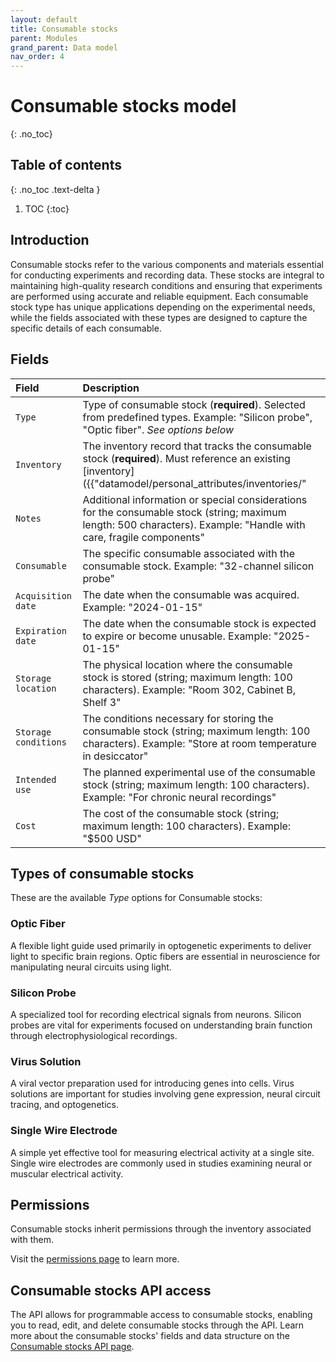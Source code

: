 ```yaml
---
layout: default
title: Consumable stocks
parent: Modules
grand_parent: Data model
nav_order: 4
---
```


# Consumable stocks model
{: .no_toc}

## Table of contents
{: .no_toc .text-delta }

1. TOC
{:toc}

## Introduction

Consumable stocks refer to the various components and materials essential for conducting experiments and recording data. These stocks are integral to maintaining high-quality research conditions and ensuring that experiments are performed using accurate and reliable equipment. Each consumable stock type has unique applications depending on the experimental needs, while the fields associated with these types are designed to capture the specific details of each consumable.

## Fields

| Field | Description |
|:------|:------------|
| `Type` | Type of consumable stock (**required**). Selected from predefined types. Example: "Silicon probe", "Optic fiber". *See options below* |
| `Inventory` | The inventory record that tracks the consumable stock (**required**). Must reference an existing [inventory]({{"datamodel/personal_attributes/inventories/"|absolute_url}}). Example: "Lab supplies inventory" |
| `Notes` | Additional information or special considerations for the consumable stock (string; maximum length: 500 characters). Example: "Handle with care, fragile components" |
| `Consumable` | The specific consumable associated with the consumable stock. Example: "32-channel silicon probe" |
| `Acquisition date` | The date when the consumable was acquired. Example: "2024-01-15" |
| `Expiration date` | The date when the consumable stock is expected to expire or become unusable. Example: "2025-01-15" |
| `Storage location` | The physical location where the consumable stock is stored (string; maximum length: 100 characters). Example: "Room 302, Cabinet B, Shelf 3" |
| `Storage conditions` | The conditions necessary for storing the consumable stock (string; maximum length: 100 characters). Example: "Store at room temperature in desiccator" |
| `Intended use` | The planned experimental use of the consumable stock (string; maximum length: 100 characters). Example: "For chronic neural recordings" |
| `Cost` | The cost of the consumable stock (string; maximum length: 100 characters). Example: "$500 USD" |


## Types of consumable stocks

These are the available *Type* options for Consumable stocks:

### Optic Fiber
A flexible light guide used primarily in optogenetic experiments to deliver light to specific brain regions. Optic fibers are essential in neuroscience for manipulating neural circuits using light.

### Silicon Probe
A specialized tool for recording electrical signals from neurons. Silicon probes are vital for experiments focused on understanding brain function through electrophysiological recordings.

### Virus Solution
A viral vector preparation used for introducing genes into cells. Virus solutions are important for studies involving gene expression, neural circuit tracing, and optogenetics.

### Single Wire Electrode
A simple yet effective tool for measuring electrical activity at a single site. Single wire electrodes are commonly used in studies examining neural or muscular electrical activity.

## Permissions

Consumable stocks inherit permissions through the inventory associated with them.

Visit the [permissions page]({{"datamodel/permission/"|absolute_url}}) to learn more. 

## Consumable stocks API access

The API allows for programmable access to consumable stocks, enabling you to read, edit, and delete consumable stocks through the API. Learn more about the consumable stocks' fields and data structure on the [Consumable stocks API page]({{"api/modules/consumablestock/"|absolute_url}}).